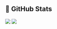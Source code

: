 
## 💬 GitHub Stats

  <img align="center" src="https://github-readme-stats.vercel.app/api?username=joaoM0raes&theme=radical" />

<a href="https://github.com/JoaoM0raes">
  <img align="center" src="https://github-readme-stats.vercel.app/api/top-langs/?username=JoaoM0raes&hide=java,tex&title_color=ffffff&text_color=c9cacc&icon_color=2bbc8a&bg_color=1d1f21&langs_count=3" />
</a>





  
<!--

**JoaoM0raes/joaoM0raes** is a ✨ _special_ ✨ repository because its `README.md` (this file) appears on your GitHub profile.

Here are some ideas to get you started:

- 🔭 I’m currently working on ...
- 🌱 I’m currently learning ...
- 👯 I’m looking to collaborate on ...
- 🤔 I’m looking for help with ...
- 💬 Ask me about ...
- 📫 How to reach me: ...
- 😄 Pronouns: ...
- ⚡ Fun fact: ...
-->
